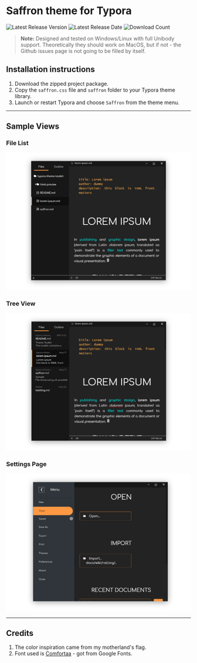 # Saffron theme for Typora

![Latest Release Version](https://img.shields.io/github/v/release/Akash-Panigrahi/typora-saffron-theme)
![Latest Release Date](https://img.shields.io/github/release-date/Akash-Panigrahi/typora-saffron-theme)
![Download Count](https://img.shields.io/github/downloads/Akash-Panigrahi/typora-saffron-theme/total)

> **Note:** Designed and tested on Windows/Linux with full Unibody support. Theoretically they should work on MacOS, but if not - the Github issues page is not going to be filled by itself.

## Installation instructions

1. Download the zipped project package.
2. Copy the `saffron.css` file and `saffron` folder to your Typora theme library.
3. Launch or restart Typora and choose `Saffron` from the theme menu.

---



## Sample Views




### File List

![img](demo/saffron-file-list.png)



### Tree View

![img](demo/saffron-tree-view.png)



### Settings Page

![img](demo/saffron-menu.png)

---

## Credits

1. The color inspiration came from my motherland's flag.
2. Font used is [Comfortaa](https://fonts.google.com/specimen/Comfortaa?query=comfortaa) - got from Google Fonts.
